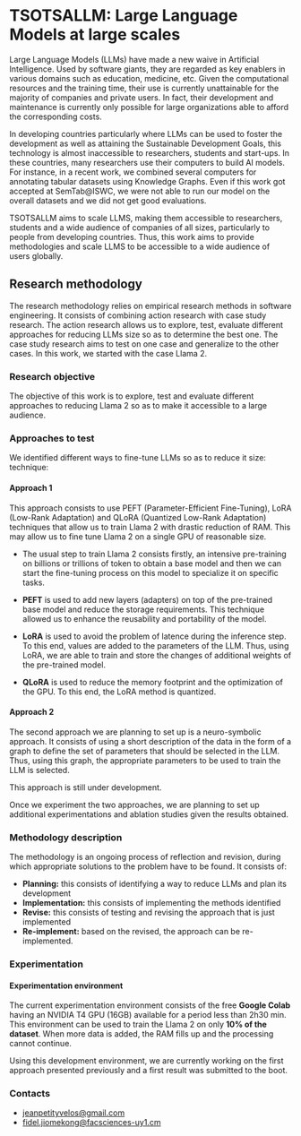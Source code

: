 # TSOTSALLM: Large Language Models at large scales
Large Language Models (LLMs) have made a new waive in Artificial Intelligence. Used by software giants, they are regarded as key enablers in various domains such as education, medicine, etc. Given the computational resources and the training time, their use is currently unattainable for the majority of companies and private users. In fact, their development and maintenance is currently only possible for large organizations able to afford the corresponding costs.

In developing countries particularly where LLMs can be used to foster the development as well as attaining the Sustainable Development Goals, this technology is almost inaccessible to researchers, students and start-ups. In these countries, many researchers use their computers to build AI models. For instance, in a recent work, we combined several computers for annotating tabular datasets using Knowledge Graphs. Even if this work got accepted at SemTab@ISWC, we were not able to run our model on the overall datasets and we did not get good evaluations.

TSOTSALLM aims to scale LLMS, making them accessible to researchers, students and a wide audience of companies of all sizes, particularly to people from developing countries. Thus, this work aims to provide methodologies and scale LLMS to be accessible to a wide audience of users globally.

## Research methodology
The research methodology relies on empirical research methods in software engineering. It consists of combining action research with case study research. The action research allows us to explore, test, evaluate different approaches for reducing LLMs size so as to determine the best one. The case study research aims to test on one case and generalize to the other cases. In this work, we started with the case Llama 2.

### Research objective
The objective of this work is to explore, test and evaluate different approaches to reducing Llama 2 so as to make it accessible to a large audience.

### Approaches to test
We identified different ways to fine-tune LLMs so as to reduce it size: technique:

#### Approach 1
This approach consists to use PEFT (Parameter-Efficient Fine-Tuning), LoRA (Low-Rank Adaptation) and QLoRA (Quantized Low-Rank Adaptation) techniques that allow us to train Llama 2 with drastic reduction of RAM. This may allow us to fine tune Llama 2 on a single GPU of reasonable size.

* The usual step to train Llama 2 consists firstly, an intensive pre-training on billions or trillions of token to obtain a base model and then we can start the fine-tuning process on this model to specialize it on specific tasks.

* **PEFT** is used to add new layers (adapters) on top of the pre-trained base model and reduce the storage requirements. This technique allowed us to enhance the reusability and portability of the model.

* **LoRA** is used to avoid the problem of latence during the inference step. To this end, values are added to the parameters of the LLM. Thus, using LoRA, we are able to train and store the changes of additional weights of the pre-trained model.

* **QLoRA** is used to reduce the memory footprint and the optimization of the GPU. To this end, the LoRA method is quantized.

#### Approach 2
The second approach we are planning to set up is a neuro-symbolic approach. It consists of using a short description of the data in the form of a graph to define the set of parameters that should be selected in the LLM. Thus, using this graph, the appropriate parameters to be used to train the LLM is selected.

This approach is still under development.

Once we experiment the two approaches, we are planning to set up additional experimentations and ablation studies given the results obtained.

### Methodology description
The methodology is an ongoing process of reflection and revision, during which appropriate solutions to the problem have to be found. It consists of:
* **Planning:** this consists of identifying a way to reduce LLMs and plan its development
* **Implementation:** this consists of implementing the methods identified
* **Revise:** this consists of testing and revising the approach that is just implemented
* **Re-implement:** based on the revised, the approach can be re-implemented.

### Experimentation

#### Experimentation environment
The current experimentation environment consists of the free <strong>Google Colab</strong> having an NVIDIA T4 GPU (16GB) available for a period less than 2h30 min. This environment can be used to train the  Llama 2 on only <strong>10% of the dataset</strong>. When more data is added, the RAM fills up and the processing cannot continue.

Using this development environment, we are currently working on the first approach presented previously and a first result was submitted to the boot.


### Contacts

* jeanpetityvelos@gmail.com
* fidel.jiomekong@facsciences-uy1.cm

